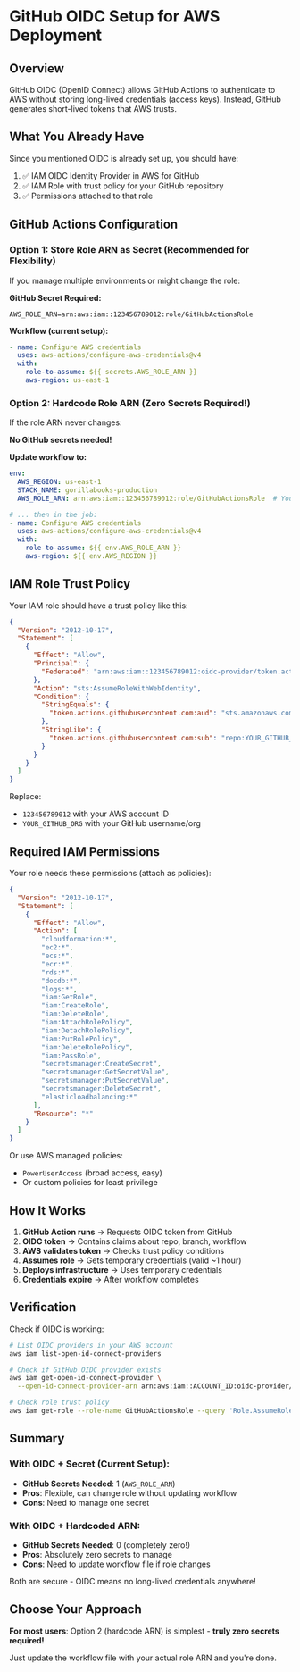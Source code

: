 # GitHub OIDC Setup for AWS Deployment

## Overview

GitHub OIDC (OpenID Connect) allows GitHub Actions to authenticate to AWS without storing long-lived credentials (access keys). Instead, GitHub generates short-lived tokens that AWS trusts.

## What You Already Have

Since you mentioned OIDC is already set up, you should have:

1. ✅ IAM OIDC Identity Provider in AWS for GitHub
2. ✅ IAM Role with trust policy for your GitHub repository
3. ✅ Permissions attached to that role

## GitHub Actions Configuration

### Option 1: Store Role ARN as Secret (Recommended for Flexibility)

If you manage multiple environments or might change the role:

**GitHub Secret Required:**
```
AWS_ROLE_ARN=arn:aws:iam::123456789012:role/GitHubActionsRole
```

**Workflow (current setup):**
```yaml
- name: Configure AWS credentials
  uses: aws-actions/configure-aws-credentials@v4
  with:
    role-to-assume: ${{ secrets.AWS_ROLE_ARN }}
    aws-region: us-east-1
```

### Option 2: Hardcode Role ARN (Zero Secrets Required!)

If the role ARN never changes:

**No GitHub secrets needed!**

**Update workflow to:**
```yaml
env:
  AWS_REGION: us-east-1
  STACK_NAME: gorillabooks-production
  AWS_ROLE_ARN: arn:aws:iam::123456789012:role/GitHubActionsRole  # Your actual role ARN

# ... then in the job:
- name: Configure AWS credentials
  uses: aws-actions/configure-aws-credentials@v4
  with:
    role-to-assume: ${{ env.AWS_ROLE_ARN }}
    aws-region: ${{ env.AWS_REGION }}
```

## IAM Role Trust Policy

Your IAM role should have a trust policy like this:

```json
{
  "Version": "2012-10-17",
  "Statement": [
    {
      "Effect": "Allow",
      "Principal": {
        "Federated": "arn:aws:iam::123456789012:oidc-provider/token.actions.githubusercontent.com"
      },
      "Action": "sts:AssumeRoleWithWebIdentity",
      "Condition": {
        "StringEquals": {
          "token.actions.githubusercontent.com:aud": "sts.amazonaws.com"
        },
        "StringLike": {
          "token.actions.githubusercontent.com:sub": "repo:YOUR_GITHUB_ORG/gorillabooks:*"
        }
      }
    }
  ]
}
```

Replace:
- `123456789012` with your AWS account ID
- `YOUR_GITHUB_ORG` with your GitHub username/org

## Required IAM Permissions

Your role needs these permissions (attach as policies):

```json
{
  "Version": "2012-10-17",
  "Statement": [
    {
      "Effect": "Allow",
      "Action": [
        "cloudformation:*",
        "ec2:*",
        "ecs:*",
        "ecr:*",
        "rds:*",
        "docdb:*",
        "logs:*",
        "iam:GetRole",
        "iam:CreateRole",
        "iam:DeleteRole",
        "iam:AttachRolePolicy",
        "iam:DetachRolePolicy",
        "iam:PutRolePolicy",
        "iam:DeleteRolePolicy",
        "iam:PassRole",
        "secretsmanager:CreateSecret",
        "secretsmanager:GetSecretValue",
        "secretsmanager:PutSecretValue",
        "secretsmanager:DeleteSecret",
        "elasticloadbalancing:*"
      ],
      "Resource": "*"
    }
  ]
}
```

Or use AWS managed policies:
- `PowerUserAccess` (broad access, easy)
- Or custom policies for least privilege

## How It Works

1. **GitHub Action runs** → Requests OIDC token from GitHub
2. **OIDC token** → Contains claims about repo, branch, workflow
3. **AWS validates token** → Checks trust policy conditions
4. **Assumes role** → Gets temporary credentials (valid ~1 hour)
5. **Deploys infrastructure** → Uses temporary credentials
6. **Credentials expire** → After workflow completes

## Verification

Check if OIDC is working:

```bash
# List OIDC providers in your AWS account
aws iam list-open-id-connect-providers

# Check if GitHub OIDC provider exists
aws iam get-open-id-connect-provider \
  --open-id-connect-provider-arn arn:aws:iam::ACCOUNT_ID:oidc-provider/token.actions.githubusercontent.com

# Check role trust policy
aws iam get-role --role-name GitHubActionsRole --query 'Role.AssumeRolePolicyDocument'
```

## Summary

### With OIDC + Secret (Current Setup):
- **GitHub Secrets Needed**: 1 (`AWS_ROLE_ARN`)
- **Pros**: Flexible, can change role without updating workflow
- **Cons**: Need to manage one secret

### With OIDC + Hardcoded ARN:
- **GitHub Secrets Needed**: 0 (completely zero!)
- **Pros**: Absolutely zero secrets to manage
- **Cons**: Need to update workflow file if role changes

Both are secure - OIDC means no long-lived credentials anywhere!

## Choose Your Approach

**For most users**: Option 2 (hardcode ARN) is simplest - **truly zero secrets required!**

Just update the workflow file with your actual role ARN and you're done.
